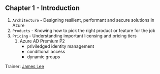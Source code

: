 ## Chapter 1 - Introduction

1. `Architecture` - Designing resilient, performant and secure solutions in Azure
2. `Products` - Knowing how to pick the right product or feature for the job
3. `Pricing` - Understanding important licensing and pricing tiers
   1. Azure AD Premium P2 
      - priviledged identity management
      - conditional access
      - dynamic groups

Trainer: [James Lee](https://www.linkedin.com/in/james-lee-6551a314/?originalSubdomain=au)
